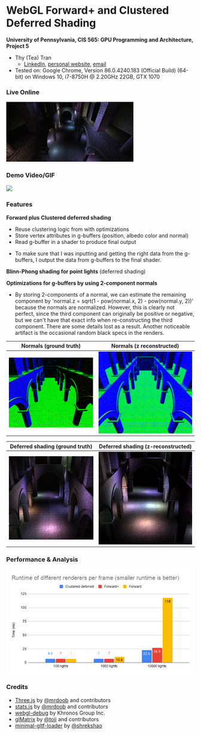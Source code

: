 WebGL Forward+ and Clustered Deferred Shading
======================

**University of Pennsylvania, CIS 565: GPU Programming and Architecture, Project 5**
* Thy (Tea) Tran 
  * [LinkedIn](https://www.linkedin.com/in/thy-tran-97a30b148/), [personal website](https://tatran5.github.io/), [email](thytran316@outlook.com)
* Tested on: Google Chrome, Version 86.0.4240.183 (Official Build) (64-bit) on Windows 10, i7-8750H @ 2.20GHz 22GB, GTX 1070

### Live Online

[![](img/thumb.png)](http://tatran5.github.io/Project5-WebGL-Forward-Plus-and-Clustered-Deferred)

### Demo Video/GIF

![](img/allRenders.gif)

### Features

**Forward plus**
**Clustered deferred shading**
* Reuse clustering logic from  with optimizations
* Store vertex attributes in g-buffers (position, albedo color and normal)
* Read g-buffer in a shader to produce final output
- To make sure that I was inputting and getting the right data from the g-buffers, I output the data from g-buffers to the final shader.


**Blinn-Phong shading for point lights** (deferred shading)

**Optimizations for g-buffers by using 2-component normals**
  - By storing 2-components of a normal, we can estimate the remaining component by 'normal.z = sqrt(1 - pow(normal.x, 2) - pow(normal.y, 2))' because the normals are normalized. However, this is clearly not perfect, since the third component can originally be positive or negative, but we can't have that exact info when re-constructing the third component. There are some details lost as a result. Another noticeable artifact is the occasional random black specs in the renders.
  
|Normals (ground truth) | Normals (z reconstructed) | 
|---|---|
|![](img/normals_groundTruth.png)|![](img/normals_recontructed.png)|

Deferred shading (ground truth) | Deferred shading (z-reconstructed)|
|---|---|
|![](img/deferred.png)|![](img/deferred_reconstructedZ.png)|
### Performance & Analysis 

![](img/renderersRuntime.png)

### Credits

* [Three.js](https://github.com/mrdoob/three.js) by [@mrdoob](https://github.com/mrdoob) and contributors
* [stats.js](https://github.com/mrdoob/stats.js) by [@mrdoob](https://github.com/mrdoob) and contributors
* [webgl-debug](https://github.com/KhronosGroup/WebGLDeveloperTools) by Khronos Group Inc.
* [glMatrix](https://github.com/toji/gl-matrix) by [@toji](https://github.com/toji) and contributors
* [minimal-gltf-loader](https://github.com/shrekshao/minimal-gltf-loader) by [@shrekshao](https://github.com/shrekshao)
